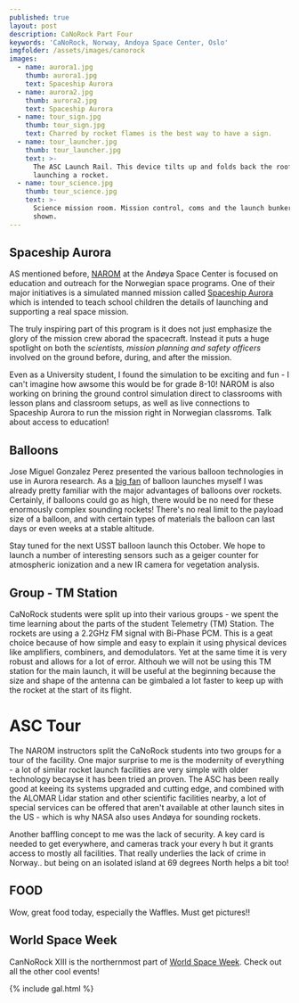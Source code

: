```yaml
---
published: true
layout: post
description: CaNoRock Part Four
keywords: 'CaNoRock, Norway, Andoya Space Center, Oslo'
imgfolder: /assets/images/canorock
images:
  - name: aurora1.jpg
    thumb: aurora1.jpg
    text: Spaceship Aurora
  - name: aurora2.jpg
    thumb: aurora2.jpg
    text: Spaceship Aurora
  - name: tour_sign.jpg
    thumb: tour_sign.jpg
    text: Charred by rocket flames is the best way to have a sign.
  - name: tour_launcher.jpg
    thumb: tour_launcher.jpg
    text: >-
      The ASC Launch Rail. This device tilts up and folds back the roof when
      launching a rocket.
  - name: tour_science.jpg
    thumb: tour_science.jpg
    text: >-
      Science mission room. Mission control, coms and the launch bunkers are not
      shown.
---
```

## Spaceship Aurora
AS mentioned before, [NAROM](http://andoyaspace.no/?page_id=250) at the Andøya Space Center is focused on education and outreach for the Norwegian space programs. One of their major initiatives is a simulated manned mission called [Spaceship Aurora](http://www.spaceshipaurora.no/en) which is intended to teach school children the details of launching and supporting a real space mission.

The truly inspiring part of this program is it does not just emphasize the glory of the mission crew aborad the spacecraft. Instead it puts a huge spotlight on both the *scientists, mission planning and safety officers* involved on the ground before, during, and after the mission.

Even as a University student, I found the simulation to be exciting and fun - I can't imagine how awsome this would be for grade 8-10! NAROM is also working on brining the ground control simulation direct to classrooms with lesson plans and classroom setups, as well as live connections to Spaceship Aurora to run the mission right in Norwegian classroms. Talk about access to education!

## Balloons
Jose Miguel Gonzalez Perez presented the various balloon technologies in use in Aurora research. As a [big fan](http://ve5aa.usask.ca/Balloon/balloon.html) of balloon launches myself I was already pretty familiar with the major advantages of balloons over rockets. Certainly, if balloons could go as high, there would be no need for these enormously complex sounding rockets! There's no real limit to the payload size of a balloon, and with certain types of materials the balloon can last days or even weeks at a stable altitude.

Stay tuned for the next USST balloon launch this October. We hope to launch a number of interesting sensors such as a geiger counter for atmospheric ionization and a new IR camera for vegetation analysis.

## Group - TM Station
CaNoRock students were split up into their various groups - we spent the time learning about the parts of the student Telemetry (TM) Station. The rockets are using a 2.2GHz FM signal with Bi-Phase PCM. This is a geat choice because of how simple and easy to explain it using physical devices like amplifiers, combiners, and demodulators. Yet at the same time it is very robust and allows for a lot of error. Althouh we will not be using this TM station for the main launch, it will be useful at the beginning because the size and shape of the antenna can be gimbaled a lot faster to keep up with the rocket at the start of its flight.

# ASC Tour
The NAROM instructors split the CaNoRock students into two groups for a tour of the facility. One major surprise to me is the modernity of everything - a lot of similar rocket launch facilities are very simple with older technology becayse it has been tried an proven. The ASC has been really good at keeing its systems upgraded and cutting edge, and combined with the ALOMAR Lidar station and other scientific facilities nearby, a lot of special services can be offered that aren't available at other launch sites in the US - which is why NASA also uses Andøya for sounding rockets.

Another baffling concept to me was the lack of security. A key card is needed to get everywhere, and cameras track your every h but it grants access to mostly all facilities. That really underlies the lack of crime in Norway.. but being on an isolated island at 69 degrees North helps a bit too!

## FOOD
Wow, great food today, especially the Waffles. Must get pictures!!

## World Space Week
CanNoRock XIII is the northernmost part of [World Space Week](http://www.worldspaceweek.org/). Check out all the other cool events!

{% include gal.html %}
